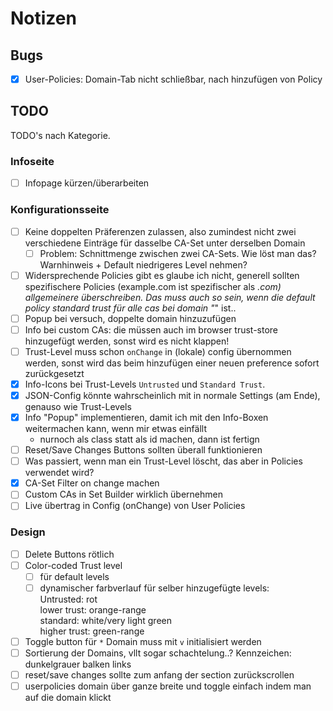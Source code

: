 # Notizen


## Bugs
- [x] User-Policies: Domain-Tab nicht schließbar, nach hinzufügen von Policy


## TODO
TODO's nach Kategorie.

### Infoseite
- [ ] Infopage kürzen/überarbeiten

### Konfigurationsseite
- [ ] Keine doppelten Präferenzen zulassen, also zumindest nicht zwei
  verschiedene Einträge für dasselbe CA-Set unter derselben Domain
  - [ ] Problem: Schnittmenge zwischen zwei CA-Sets. Wie löst man das?
    Warnhinweis + Default niedrigeres Level nehmen?
- [ ] Widersprechende Policies gibt es glaube ich nicht, generell sollten
  spezifischere Policies (example.com ist spezifischer als *.com) allgemeinere
  überschreiben. Das muss auch so sein, wenn die default policy standard trust
  für alle cas bei domain "*" ist..
- [ ] Popup bei versuch, doppelte domain hinzuzufügen
- [ ] Info bei custom CAs: die müssen auch im browser trust-store hinzugefügt
  werden, sonst wird es nicht klappen!
- [ ] Trust-Level muss schon `onChange` in (lokale) config übernommen werden,
  sonst wird das beim hinzufügen einer neuen preference sofort zurückgesetzt
- [x] Info-Icons bei Trust-Levels `Untrusted` und `Standard Trust`.
- [x] JSON-Config könnte wahrscheinlich mit in normale Settings (am Ende),
  genauso wie Trust-Levels
- [x] Info "Popup" implementieren, damit ich mit den Info-Boxen weitermachen
  kann, wenn mir etwas einfällt 
  - nurnoch als class statt als id machen, dann ist fertign
- [ ] Reset/Save Changes Buttons sollten überall funktionieren
- [ ] Was passiert, wenn man ein Trust-Level löscht, das aber in Policies
  verwendet wird?
- [x] CA-Set Filter on change machen
- [ ] Custom CAs in Set Builder wirklich übernehmen
- [ ] Live übertrag in Config (onChange) von User Policies

### Design
- [ ] Delete Buttons rötlich
- [ ] Color-coded Trust level
  - [ ] für default levels
  - [ ] dynamischer farbverlauf für selber hinzugefügte levels:  
        Untrusted: rot  
        lower trust: orange-range  
        standard: white/very light green  
        higher trust: green-range
- [ ] Toggle button für `*` Domain muss mit `v` initialisiert werden
- [ ] Sortierung der Domains, vllt sogar schachtelung..?  Kennzeichen:
  dunkelgrauer balken links
- [ ] reset/save changes sollte zum anfang der section zurückscrollen
- [ ] userpolicies domain über ganze breite und toggle einfach indem man auf die
  domain klickt